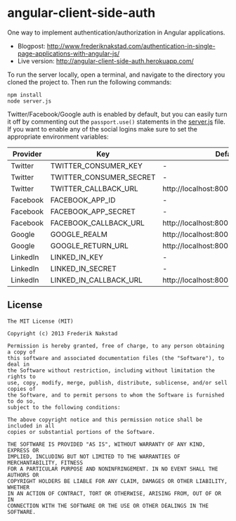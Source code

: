angular-client-side-auth
========================

One way to implement authentication/authorization in Angular applications.

* Blogpost: http://www.frederiknakstad.com/authentication-in-single-page-applications-with-angular-js/
* Live version: http://angular-client-side-auth.herokuapp.com/

To run the server locally, open a terminal, and navigate to the directory you cloned the project to. Then run the following commands:

```
npm install
node server.js
```

Twitter/Facebook/Google auth is enabled by default, but you can easily turn it off  by commenting out the `passport.use()` statements in the [server.js](server.js) file.
If you want to enable any of the social logins make sure to set the appropriate environment variables:

| Provider | Key | Default value |
| ---------| ----| --------------|
| Twitter  | TWITTER_CONSUMER_KEY    | - |
| Twitter  | TWITTER_CONSUMER_SECRET | - |
| Twitter  | TWITTER_CALLBACK_URL    | http://localhost:8000/auth/twitter/callback |
| Facebook | FACEBOOK_APP_ID         | -  |
| Facebook | FACEBOOK_APP_SECRET     | -  |
| Facebook | FACEBOOK_CALLBACK_URL   | http://localhost:8000/auth/facebook/callback  |
| Google   | GOOGLE_REALM            | http://localhost:8000  |
| Google   | GOOGLE_RETURN_URL       | http://localhost:8000/auth/google/return |
| LinkedIn | LINKED_IN_KEY           | -  |
| LinkedIn | LINKED_IN_SECRET        | -  |
| LinkedIn |LINKED_IN_CALLBACK_URL   | http://localhost:8000/auth/linkedin/callback |

## License
```
The MIT License (MIT)

Copyright (c) 2013 Frederik Nakstad

Permission is hereby granted, free of charge, to any person obtaining a copy of
this software and associated documentation files (the "Software"), to deal in
the Software without restriction, including without limitation the rights to
use, copy, modify, merge, publish, distribute, sublicense, and/or sell copies of
the Software, and to permit persons to whom the Software is furnished to do so,
subject to the following conditions:

The above copyright notice and this permission notice shall be included in all
copies or substantial portions of the Software.

THE SOFTWARE IS PROVIDED "AS IS", WITHOUT WARRANTY OF ANY KIND, EXPRESS OR
IMPLIED, INCLUDING BUT NOT LIMITED TO THE WARRANTIES OF MERCHANTABILITY, FITNESS
FOR A PARTICULAR PURPOSE AND NONINFRINGEMENT. IN NO EVENT SHALL THE AUTHORS OR
COPYRIGHT HOLDERS BE LIABLE FOR ANY CLAIM, DAMAGES OR OTHER LIABILITY, WHETHER
IN AN ACTION OF CONTRACT, TORT OR OTHERWISE, ARISING FROM, OUT OF OR IN
CONNECTION WITH THE SOFTWARE OR THE USE OR OTHER DEALINGS IN THE SOFTWARE.
```
